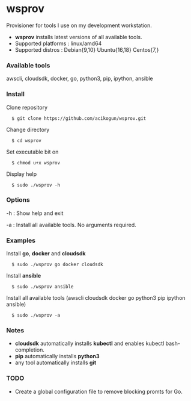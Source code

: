 # wsprov
Provisioner for tools I use on my development workstation.

- **wsprov** installs latest versions of all available tools.
- Supported platforms : linux/amd64
- Supported distros   : Debian{9,10} Ubuntu{16,18} Centos{7,}

### Available tools
awscli, cloudsdk, docker, go, python3, pip, ipython, ansible

### Install
 Clone repository
```
  $ git clone https://github.com/acikogun/wsprov.git
```

Change directory
```
  $ cd wsprov
```

Set executable bit on
```
  $ chmod u+x wsprov
```

Display help
```
  $ sudo ./wsprov -h
```

### Options
  -h : Show help and exit

  -a : Install all available tools. No arguments required.

### Examples
Install **go**, **docker** and **cloudsdk**
```
  $ sudo ./wsprov go docker cloudsdk
```

Install **ansible**
```
  $ sudo ./wsprov ansible
```

Install all available tools
(awscli cloudsdk docker go python3 pip ipython ansible)
```
  $ sudo ./wsprov -a
```

### Notes
- **cloudsdk** automatically installs **kubectl** and enables kubectl bash-completion.
- **pip** automatically installs **python3**
- any tool automatically installs **git**

### TODO
- Create a global configuration file to remove blocking promts for Go.
